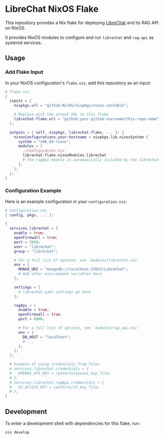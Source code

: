 # LibreChat NixOS Flake

This repository provides a Nix flake for deploying [LibreChat](https://www.librechat.ai/) and its RAG API on NixOS.

It provides NixOS modules to configure and run `librechat` and `rag-api` as systemd services.

## Usage

### Add Flake Input

In your NixOS configuration's `flake.nix`, add this repository as an input:

```nix
# flake.nix
{
  inputs = {
    nixpkgs.url = "github:NixOS/nixpkgs/nixos-unstable";

    # Replace with the actual URL to this flake
    librechat-flake.url = "github:your-github-username/this-repo-name";
  };

  outputs = { self, nixpkgs, librechat-flake, ... }: {
    nixosConfigurations.your-hostname = nixpkgs.lib.nixosSystem {
      system = "x86_64-linux";
      modules = [
        ./configuration.nix
        librechat-flake.nixosModules.librechat
        # The ragApi module is automatically included by the librechat module.
      ];
    };
  };
}
```

### Configuration Example

Here is an example configuration in your `configuration.nix`:

```nix
# configuration.nix
{ config, pkgs, ... }:

{
  services.librechat = {
    enable = true;
    openFirewall = true;
    port = 3080;
    user = "librechat";
    group = "librechat";

    # For a full list of options, see `modules/librechat.nix`
    env = {
      MONGO_URI = "mongodb://localhost:27017/LibreChat";
      # Add other environment variables here
    };

    settings = {
      # librechat.yaml settings go here
    };

    ragApi = {
      enable = true;
      openFirewall = true;
      port = 8000;

      # For a full list of options, see `modules/rag_api.nix`
      env = {
        DB_HOST = "localhost";
        # ...
      };
    };
  };

  # Example of using credentials from files
  # services.librechat.credentials = {
  #   OPENAI_API_KEY = /path/to/openai_key_file;
  # };
  # services.librechat.ragApi.credentials = {
  #   S3_ACCESS_KEY = /path/to/s3_key_file;
  # };
}
```

## Development

To enter a development shell with dependencies for this flake, run:

```sh
nix develop
```
